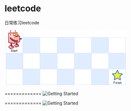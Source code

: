# leetcode
日常练习leetcode

![Getting Started](./images/1.动态规划.png)

=============
![Getting Started](./images/2.动态规划Ⅱ.png)

=============
![Getting Started](./images/2.动态规划Ⅱ.png)